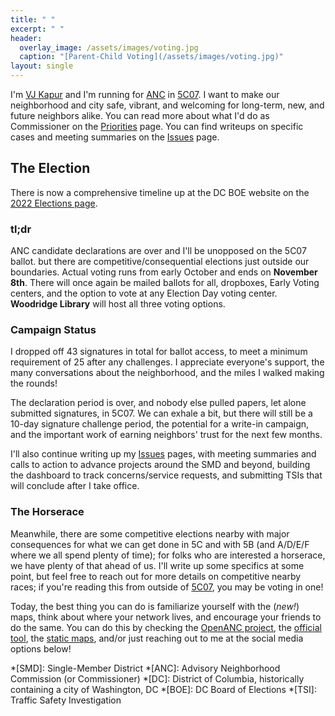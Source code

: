 ```yaml
---
title: " "
excerpt: " "
header:
  overlay_image: /assets/images/voting.jpg
  caption: "[Parent-Child Voting](/assets/images/voting.jpg)"
layout: single
---
```

I'm [VJ Kapur](/vj/) and I'm running for [ANC](/ancs/) in [5C07](/5c07/). I want to make our neighborhood and city safe, vibrant, and welcoming for long-term, new, and future neighbors alike. You can read more about what I'd do as Commissioner on the [Priorities](/priorities/) page. You can find writeups on specific cases and meeting summaries on the [Issues](/issues/) page.

## The Election
There is now a comprehensive timeline up at the DC BOE website on the [2022 Elections page](https://dcboe.org/Elections/2022-Elections).

### tl;dr
ANC candidate declarations are over and I'll be unopposed on the 5C07 ballot. but there are competitive/consequential elections just outside our boundaries. Actual voting runs from early October and ends on **November 8th**. There will once again be mailed ballots for all, dropboxes, Early Voting centers, and the option to vote at any Election Day voting center. **Woodridge Library** will host all three voting options.

### Campaign Status
I dropped off 43 signatures in total for ballot access, to meet a minimum requirement of 25 after any challenges. I appreciate everyone's support, the many conversations about the neighborhood, and the miles I walked making the rounds!

The declaration period is over, and nobody else pulled papers, let alone submitted signatures, in 5C07. We can exhale a bit, but there will still be a 10-day signature challenge period, the potential for a write-in campaign, and the important work of earning neighbors' trust for the next few months.

I'll also continue writing up my [Issues](/issues/) pages, with meeting summaries and calls to action to advance projects around the SMD and beyond, building the dashboard to track concerns/service requests, and submitting TSIs that will conclude after I take office.

### The Horserace
Meanwhile, there are some competitive elections nearby with major consequences for what we can get done in 5C and with 5B (and A/D/E/F where we all spend plenty of time); for folks who are interested a horserace, we have plenty of that ahead of us. I'll write up some specifics at some point, but feel free to reach out for more details on competitive nearby races; if you're reading this from outside of [5C07](/5c07/), you may be voting in one!

Today, the best thing you can do is familiarize yourself with the (*new!*) maps, think about where your network lives, and encourage your friends to do the same. You can do this by checking the [OpenANC project](http://openanc.org), the [official tool](https://dcgis.maps.arcgis.com/apps/instant/lookup/index.html?appid=d83784aad3f247d39df1a92422a9df25), the [static maps](https://planning.dc.gov/2023-anc-smd-boundaries), and/or just reaching out to me at the social media options below!

*[SMD]: Single-Member District
*[ANC]: Advisory Neighborhood Commission (or Commissioner)
*[DC]: District of Columbia, historically containing a city of Washington, DC
*[BOE]: DC Board of Elections
*[TSI]: Traffic Safety Investigation
